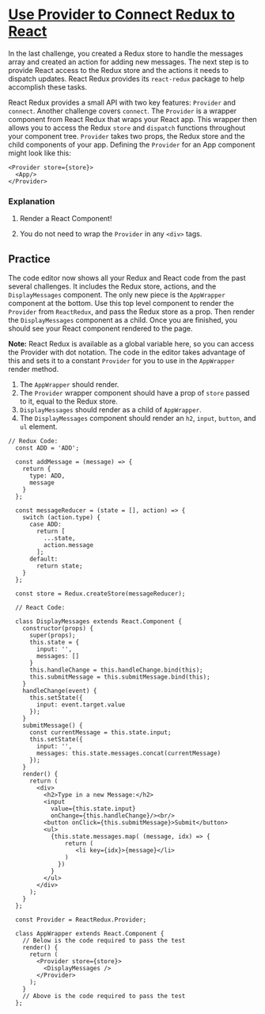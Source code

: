 # [Use Provider to Connect Redux to React](https://www.freecodecamp.org/learn/front-end-development-libraries/react-and-redux/use-provider-to-connect-redux-to-react)

In the last challenge, you created a Redux store to handle the messages array and created an action for adding new messages. The next step is to provide React access to the Redux store and the actions it needs to dispatch updates. React Redux provides its `react-redux` package to help accomplish these tasks.

React Redux provides a small API with two key features: `Provider` and `connect`. Another challenge covers `connect`. The `Provider` is a wrapper component from React Redux that wraps your React app. This wrapper then allows you to access the Redux `store` and `dispatch` functions throughout your component tree. `Provider` takes two props, the Redux store and the child components of your app. Defining the `Provider` for an App component might look like this:

```
<Provider store={store}>
  <App/>
</Provider>
```

### Explanation
1. Render a React Component!

2. You do not need to wrap the `Provider` in any `<div>` tags.

## Practice
The code editor now shows all your Redux and React code from the past several challenges. It includes the Redux store, actions, and the `DisplayMessages` component. The only new piece is the `AppWrapper` component at the bottom. Use this top level component to render the `Provider` from `ReactRedux`, and pass the Redux store as a prop. Then render the `DisplayMessages` component as a child. Once you are finished, you should see your React component rendered to the page.

**Note:** React Redux is available as a global variable here, so you can access the Provider with dot notation. The code in the editor takes advantage of this and sets it to a constant `Provider` for you to use in the `AppWrapper` render method.

1. The `AppWrapper` should render.
2. The `Provider` wrapper component should have a prop of `store` passed to it, equal to the Redux store.
3. `DisplayMessages` should render as a child of `AppWrapper`.
4. The `DisplayMessages` component should render an `h2`, `input`, `button`, and `ul` element.

```
// Redux Code:
  const ADD = 'ADD';

  const addMessage = (message) => {
    return {
      type: ADD,
      message
    }
  };

  const messageReducer = (state = [], action) => {
    switch (action.type) {
      case ADD:
        return [
          ...state,
          action.message
        ];
      default:
        return state;
    }
  };

  const store = Redux.createStore(messageReducer);

  // React Code:

  class DisplayMessages extends React.Component {
    constructor(props) {
      super(props);
      this.state = {
        input: '',
        messages: []
      }
      this.handleChange = this.handleChange.bind(this);
      this.submitMessage = this.submitMessage.bind(this);
    }
    handleChange(event) {
      this.setState({
        input: event.target.value
      });
    }
    submitMessage() {
      const currentMessage = this.state.input;
      this.setState({
        input: '',
        messages: this.state.messages.concat(currentMessage)
      });
    }
    render() {
      return (
        <div>
          <h2>Type in a new Message:</h2>
          <input
            value={this.state.input}
            onChange={this.handleChange}/><br/>
          <button onClick={this.submitMessage}>Submit</button>
          <ul>
            {this.state.messages.map( (message, idx) => {
                return (
                   <li key={idx}>{message}</li>
                )
              })
            }
          </ul>
        </div>
      );
    }
  };

  const Provider = ReactRedux.Provider;

  class AppWrapper extends React.Component {
    // Below is the code required to pass the test
    render() {
      return (
        <Provider store={store}>
          <DisplayMessages />
        </Provider>
      );
    }
    // Above is the code required to pass the test
  };
  ```